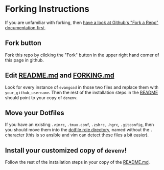 # Forking Instructions

If you are unfamiliar with forking, then [have a look at Github's "Fork a Repo" documentation first](https://help.github.com/articles/fork-a-repo/).

## Fork button

Fork this repo by cilcking the "Fork" button in the upper right hand corner of
this page in github.

## Edit [README.md](README.md) and [FORKING.md](FORKING.md)

Look for every instance of `evangoad` in those two files and replace them with
`your_github_username`.  Then the rest of the installation steps in the
[README](README.md) should point to your copy of `denenv`.

## Move your Dotfiles

If you have an existing `.vimrc`, `.tmux.conf`, `.zshrc`, `.hgrc`, `.gitconfig`,
then you should move them into the [dotfile role
directory](playbooks/roles/dotfiles/files), named without the `.` character
(this is so ansible and vim can detect these files a bit easier).

## Install your customized copy of `devenv`!

Follow the rest of the installation steps in your copy of the
[README.md](README.md).

